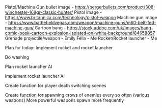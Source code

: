 Pistol/Machine Gun bullet image - https://bergerbullets.com/product/308-winchester-168gr-classic-hunter/
Pistol image - https://www.britannica.com/technology/pistol-weapon
Machine gun image - https://www.battlefieldvegas.com/weapon/machine-guns/m60-belt-fed-machine-gun/
Cartoon bang - https://stock.adobe.com/uk/images/bang-comic-book-cartoon-explosion-isolated-on-white-background/84658857
Grenade projectile/weapon - Emily 
Fella - Me
Rocket/Rocket launcher - Me

Plan for today:
Implement rocket and rocket launcher

Do washing

Plan rocket launcher AI

Implement rocket launcher AI

Create function for player death switching scenes

Create function for spawning crows of enemies every so often (various weapons)
	More powerful weapons spawn more frequently